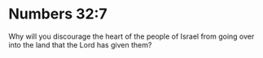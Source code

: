 # Numbers 32:7

Why will you discourage the heart of the people of Israel from going over into the land that the Lord has given them?
